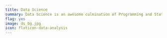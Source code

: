 ```yaml
---
title: Data Science
summary: Data Science is an awesome culmination of Programming and Statistics. Right now, it encompasses Machine Learning and even Artificial intelligence. The most common problems in here to solve are Classification, Regression, Recommender Systems, Anomaly detection, etc.
flag: yes
image: ds_bg.jpg
icon: flaticon-data-analysis
---     
```

         